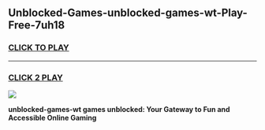 
## Unblocked-Games-unblocked-games-wt-Play-Free-7uh18
<h3>
<a href="https://premium76.site?title=unblocked-games-wt&ref=21A">CLICK TO PLAY</a></h3>
<hr>

<h3>
<a href="https://premium76.site?title=unblocked-games-wt&ref=21A">CLICK 2 PLAY</a>
  
</h3>

<a href="https://premium76.site?title=unblocked-games-wt&ref=21A"><img src="https://clearcache.store/games.png"></a>


**unblocked-games-wt games unblocked: Your Gateway to Fun and Accessible Online Gaming**

